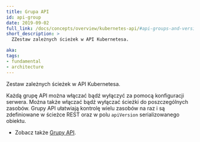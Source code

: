 ```yaml
---
title: Grupa API
id: api-group
date: 2019-09-02
full_link: /docs/concepts/overview/kubernetes-api/#api-groups-and-versioning
short_description: >
  ZZestaw zależnych ścieżek w API Kubernetesa.

aka:
tags:
- fundamental
- architecture
---
```

Zestaw zależnych ścieżek w API Kubernetesa.

<!--more-->

Każdą grupę API można włączać bądź wyłączyć za pomocą konfiguracji serwera.
Można także włączać bądź wyłączać ścieżki do poszczególnych zasobów.
Grupy API ułatwiają kontrolę wielu zasobów na raz i są zdefiniowane w ścieżce REST oraz w polu `apiVersion` serializowanego obiektu.

* Zobacz także [Grupy API](/docs/concepts/overview/kubernetes-api/#api-groups-and-versioning).